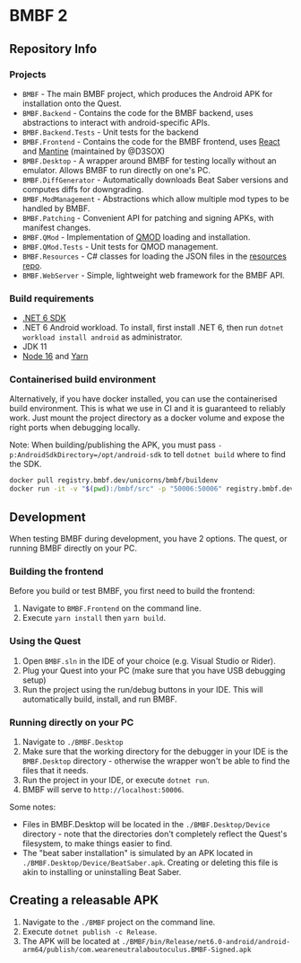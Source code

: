 ﻿# BMBF 2

## Repository Info

### Projects

- `BMBF` - The main BMBF project, which produces the Android APK for installation onto the Quest.
- `BMBF.Backend` - Contains the code for the BMBF backend, uses abstractions to interact with android-specific APIs.
- `BMBF.Backend.Tests` - Unit tests for the backend
- `BMBF.Frontend` - Contains the code for the BMBF frontend, uses [React](https://reactjs.org) and [Mantine](https://mantine.dev) (maintained by @D3SOX)
- `BMBF.Desktop` - A wrapper around BMBF for testing locally without an emulator. Allows BMBF to run directly on one's PC.
- `BMBF.DiffGenerator` - Automatically downloads Beat Saber versions and computes diffs for downgrading.
- `BMBF.ModManagement` - Abstractions which allow multiple mod types to be handled by BMBF.
- `BMBF.Patching` - Convenient API for patching and signing APKs, with manifest changes.
- `BMBF.QMod` - Implementation of [QMOD](https://github.com/Lauriethefish/QuestPatcher.QMod) loading and installation.
- `BMBF.QMod.Tests` - Unit tests for QMOD management.
- `BMBF.Resources` - C# classes for loading the JSON files in the [resources repo](https://github.com/BMBF/resources).
- `BMBF.WebServer` - Simple, lightweight web framework for the BMBF API.

### Build requirements

- [.NET 6 SDK](https://dotnet.microsoft.com/en-us/download/dotnet/6.0)
- .NET 6 Android workload. To install, first install .NET 6, then run `dotnet workload install android` as administrator.
- JDK 11
- [Node 16](https://nodejs.org/en/download/) and [Yarn](https://yarnpkg.com/getting-started/install)

### Containerised build environment

Alternatively, if you have docker installed, you can use the containerised build environment. This is what we use in CI and it is guaranteed to reliably work.
Just mount the project directory as a docker volume and expose the right ports when debugging locally.

Note: When building/publishing the APK, you must pass `-p:AndroidSdkDirectory=/opt/android-sdk` to tell `dotnet build` where to find the SDK.

```sh
docker pull registry.bmbf.dev/unicorns/bmbf/buildenv
docker run -it -v "$(pwd):/bmbf/src" -p "50006:50006" registry.bmbf.dev/unicorns/bmbf/buildenv
```

## Development

When testing BMBF during development, you have 2 options. The quest, or running BMBF directly on your PC.

### Building the frontend
Before you build or test BMBF, you first need to build the frontend:
1. Navigate to `BMBF.Frontend` on the command line.
2. Execute `yarn install` then `yarn build`.

### Using the Quest

1. Open `BMBF.sln` in the IDE of your choice (e.g. Visual Studio or Rider).
2. Plug your Quest into your PC (make sure that you have USB debugging setup)
3. Run the project using the run/debug buttons in your IDE. This will automatically build, install, and run BMBF.

### Running directly on your PC

1. Navigate to `./BMBF.Desktop`
2. Make sure that the working directory for the debugger in your IDE is the `BMBF.Desktop` directory - otherwise the wrapper won't be able to find the files that it needs.
3. Run the project in your IDE, or execute `dotnet run`.
4. BMBF will serve to `http://localhost:50006`.

Some notes:

- Files in BMBF.Desktop will be located in the `./BMBF.Desktop/Device` directory - note that the directories don't completely reflect the Quest's filesystem, to make things easier to find.
- The "beat saber installation" is simulated by an APK located in `./BMBF.Desktop/Device/BeatSaber.apk`. Creating or deleting this file is akin to installing or uninstalling Beat Saber.

## Creating a releasable APK

1. Navigate to the `./BMBF` project on the command line.
2. Execute `dotnet publish -c Release`.
3. The APK will be located at `./BMBF/bin/Release/net6.0-android/android-arm64/publish/com.weareneutralaboutoculus.BMBF-Signed.apk`
